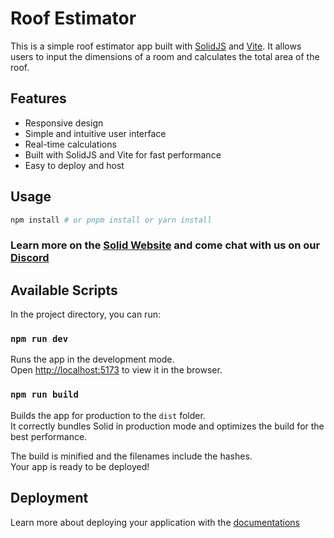 # Roof Estimator

This is a simple roof estimator app built with [SolidJS](https://solidjs.com/) and [Vite](https://vitejs.dev/).
It allows users to input the dimensions of a room and calculates the total area of the roof.

## Features

- Responsive design
- Simple and intuitive user interface
- Real-time calculations
- Built with SolidJS and Vite for fast performance
- Easy to deploy and host

## Usage

```bash
npm install # or pnpm install or yarn install
```

### Learn more on the [Solid Website](https://solidjs.com) and come chat with us on our [Discord](https://discord.com/invite/solidjs)

## Available Scripts

In the project directory, you can run:

### `npm run dev`

Runs the app in the development mode.<br>
Open [http://localhost:5173](http://localhost:5173) to view it in the browser.

### `npm run build`

Builds the app for production to the `dist` folder.<br>
It correctly bundles Solid in production mode and optimizes the build for the best performance.

The build is minified and the filenames include the hashes.<br>
Your app is ready to be deployed!

## Deployment

Learn more about deploying your application with the [documentations](https://vite.dev/guide/static-deploy.html)
